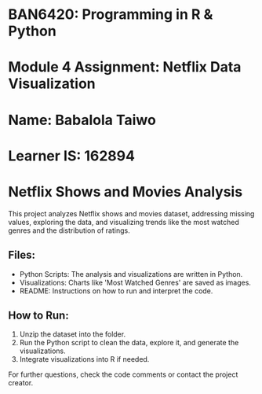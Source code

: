 # BAN6420: Programming in R & Python
# Module 4 Assignment: Netflix Data Visualization

# Name: Babalola Taiwo
# Learner IS: 162894

# Netflix Shows and Movies Analysis

This project analyzes Netflix shows and movies dataset, addressing missing values, 
exploring the data, and visualizing trends like the most watched genres and the distribution of ratings.

## Files:
- Python Scripts: The analysis and visualizations are written in Python.
- Visualizations: Charts like 'Most Watched Genres' are saved as images.
- README: Instructions on how to run and interpret the code.

## How to Run:
1. Unzip the dataset into the folder.
2. Run the Python script to clean the data, explore it, and generate the visualizations.
3. Integrate visualizations into R if needed.

For further questions, check the code comments or contact the project creator.
